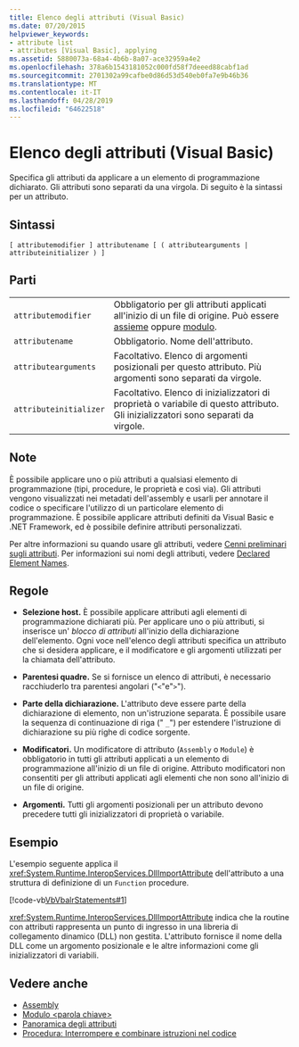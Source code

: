 ```yaml
---
title: Elenco degli attributi (Visual Basic)
ms.date: 07/20/2015
helpviewer_keywords:
- attribute list
- attributes [Visual Basic], applying
ms.assetid: 5880073a-68a4-4b6b-8a07-ace32959a4e2
ms.openlocfilehash: 378a6b1543181052c000fd58f7deeed88cabf1ad
ms.sourcegitcommit: 2701302a99cafbe0d86d53d540eb0fa7e9b46b36
ms.translationtype: MT
ms.contentlocale: it-IT
ms.lasthandoff: 04/28/2019
ms.locfileid: "64622518"
---
```

# <a name="attribute-list-visual-basic"></a>Elenco degli attributi (Visual Basic)
Specifica gli attributi da applicare a un elemento di programmazione dichiarato. Gli attributi sono separati da una virgola. Di seguito è la sintassi per un attributo.  
  
## <a name="syntax"></a>Sintassi  
  
```  
[ attributemodifier ] attributename [ ( attributearguments | attributeinitializer ) ]  
```  
  
## <a name="parts"></a>Parti  
|||
|---|---|
|`attributemodifier`|Obbligatorio per gli attributi applicati all'inizio di un file di origine. Può essere [assieme](../../../visual-basic/language-reference/modifiers/assembly.md) oppure [modulo](../../../visual-basic/language-reference/modifiers/module-keyword.md).|
|`attributename`| Obbligatorio. Nome dell'attributo.|
|`attributearguments`|Facoltativo. Elenco di argomenti posizionali per questo attributo. Più argomenti sono separati da virgole.|
|`attributeinitializer`|Facoltativo. Elenco di inizializzatori di proprietà o variabile di questo attributo. Gli inizializzatori sono separati da virgole.|
  
## <a name="remarks"></a>Note  
 È possibile applicare uno o più attributi a qualsiasi elemento di programmazione (tipi, procedure, le proprietà e così via). Gli attributi vengono visualizzati nei metadati dell'assembly e usarli per annotare il codice o specificare l'utilizzo di un particolare elemento di programmazione. È possibile applicare attributi definiti da Visual Basic e .NET Framework, ed è possibile definire attributi personalizzati.  

 Per altre informazioni su quando usare gli attributi, vedere [Cenni preliminari sugli attributi](../../../visual-basic/programming-guide/concepts/attributes/index.md). Per informazioni sui nomi degli attributi, vedere [Declared Element Names](../../../visual-basic/programming-guide/language-features/declared-elements/declared-element-names.md).  
  
## <a name="rules"></a>Regole  
  
- **Selezione host.** È possibile applicare attributi agli elementi di programmazione dichiarati più. Per applicare uno o più attributi, si inserisce un' *blocco di attributi* all'inizio della dichiarazione dell'elemento. Ogni voce nell'elenco degli attributi specifica un attributo che si desidera applicare, e il modificatore e gli argomenti utilizzati per la chiamata dell'attributo.  
  
- **Parentesi quadre.** Se si fornisce un elenco di attributi, è necessario racchiuderlo tra parentesi angolari ("`<`"e"`>`").  
  
- **Parte della dichiarazione.** L'attributo deve essere parte della dichiarazione di elemento, non un'istruzione separata. È possibile usare la sequenza di continuazione di riga (" `_`") per estendere l'istruzione di dichiarazione su più righe di codice sorgente.  
  
- **Modificatori.** Un modificatore di attributo (`Assembly` o `Module`) è obbligatorio in tutti gli attributi applicati a un elemento di programmazione all'inizio di un file di origine. Attributo modificatori non consentiti per gli attributi applicati agli elementi che non sono all'inizio di un file di origine.  
  
- **Argomenti.** Tutti gli argomenti posizionali per un attributo devono precedere tutti gli inizializzatori di proprietà o variabile.  
  
## <a name="example"></a>Esempio  
 L'esempio seguente applica il <xref:System.Runtime.InteropServices.DllImportAttribute> dell'attributo a una struttura di definizione di un `Function` procedure.  
  
 [!code-vb[VbVbalrStatements#1](~/samples/snippets/visualbasic/VS_Snippets_VBCSharp/VbVbalrStatements/VB/Class1.vb#1)]  
  
 <xref:System.Runtime.InteropServices.DllImportAttribute> indica che la routine con attributi rappresenta un punto di ingresso in una libreria di collegamento dinamico (DLL) non gestita. L'attributo fornisce il nome della DLL come un argomento posizionale e le altre informazioni come gli inizializzatori di variabili.  
  
## <a name="see-also"></a>Vedere anche

- [Assembly](../../../visual-basic/language-reference/modifiers/assembly.md)
- [Modulo \<parola chiave>](../../../visual-basic/language-reference/modifiers/module-keyword.md)
- [Panoramica degli attributi](../../../visual-basic/programming-guide/concepts/attributes/index.md)
- [Procedura: Interrompere e combinare istruzioni nel codice](../../../visual-basic/programming-guide/program-structure/how-to-break-and-combine-statements-in-code.md)
